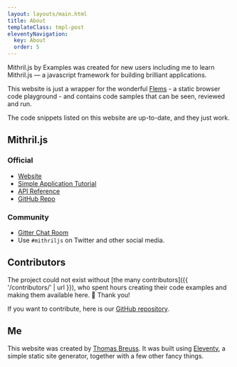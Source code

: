 ```yaml
---
layout: layouts/main.html
title: About
templateClass: tmpl-post
eleventyNavigation:
  key: About
  order: 5
---
```


Mithril.js by Examples was created for new users including me to learn Mithril.js — a javascript framework for building brilliant applications.

This website is just a wrapper for the wonderful [Flems](https://flems.io) - a static browser code playground - and contains code samples that can be seen, reviewed and run.

The code snippets listed on this website are up-to-date, and they just work.

## Mithril.js

### Official

- [Website](https://mithril.js.org)
- [Simple Application Tutorial](https://mithril.js.org/simple-application.html)
- [API Reference](https://mithril.js.org/api.html)
- [GitHub Repo](https://github.com/MithrilJS/mithril.js)

### Community

- [Gitter Chat Room](https://gitter.im/mithriljs/mithril.js)
- Use `#mithriljs` on Twitter and other social media.

## Contributors

The project could not exist without [the many contributors]({{ '/contributors/' | url }}), who spent hours creating their code examples and making them available here. 🙏 Thank you!

If you want to contribute, here is our [GitHub repository](https://github.com/tbreuss/mithril-by-examples).

## Me

This website was created by [Thomas Breuss](https://github.com/tbreuss).
It was built using [Eleventy](https://www.11ty.dev), a simple static site generator, together with a few other fancy things.
